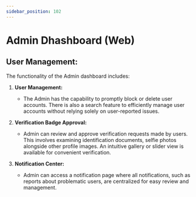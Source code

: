 ```yaml
---
sidebar_position: 102
---
```


# Admin Dhashboard (Web)


## User Management:
The functionality of the Admin dashboard includes:

1. **User Management:**
   - The Admin has the capability to promptly block or delete user accounts. There is also a search feature to efficiently manage user accounts without relying solely on user-reported issues.

2. **Verification Badge Approval:**
   - Admin can review and approve verification requests made by users. This involves examining identification documents, selfie photos alongside other profile images. An intuitive gallery or slider view is available for convenient verification.

3. **Notification Center:**
   - Admin can access a notification page where all notifications, such as reports about problematic users, are centralized for easy review and management.
